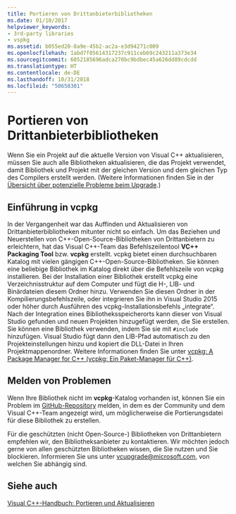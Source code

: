 ```yaml
---
title: Portieren von Drittanbieterbibliotheken
ms.date: 01/10/2017
helpviewer_keywords:
- 3rd-party libraries
- vspkg
ms.assetid: b055ed20-8a9e-45b2-ac2a-e3d94271c009
ms.openlocfilehash: 1abd7f05614317237c911ceb69c243211a373e34
ms.sourcegitcommit: 6052185696adca270bc9bdbec45a626dd89cdcdd
ms.translationtype: HT
ms.contentlocale: de-DE
ms.lasthandoff: 10/31/2018
ms.locfileid: "50658301"
---
```

# <a name="porting-third-party-libraries"></a>Portieren von Drittanbieterbibliotheken

Wenn Sie ein Projekt auf die aktuelle Version von Visual C++ aktualisieren, müssen Sie auch alle Bibliotheken aktualisieren, die das Projekt verwendet, damit Bibliothek und Projekt mit der gleichen Version und dem gleichen Typ des Compilers erstellt werden. (Weitere Informationen finden Sie in der [Übersicht über potenzielle Probleme beim Upgrade](overview-of-potential-upgrade-issues-visual-cpp.md).)

## <a name="introducing-vcpkg"></a>Einführung in vcpkg

In der Vergangenheit war das Auffinden und Aktualisieren von Drittanbieterbibliotheken mitunter nicht so einfach. Um das Beziehen und Neuerstellen von C++-Open-Source-Bibliotheken von Drittanbietern zu erleichtern, hat das Visual C++-Team das Befehlszeilentool **VC++ Packaging Tool** bzw. **vcpkg** erstellt. vcpkg bietet einen durchsuchbaren Katalog mit vielen gängigen C++-Open-Source-Bibliotheken. Sie können eine beliebige Bibliothek im Katalog direkt über die Befehlszeile von vcpkg installieren. Bei der Installation einer Bibliothek erstellt vcpkg eine Verzeichnisstruktur auf dem Computer und fügt die H-, LIB- und Binärdateien diesem Ordner hinzu. Verwenden Sie diesen Ordner in der Kompilierungsbefehlszeile, oder integrieren Sie ihn in Visual Studio 2015 oder höher durch Ausführen des vcpkg-Installationsbefehls „integrate“. Nach der Integration eines Bibliotheksspeicherorts kann dieser von Visual Studio gefunden und neuen Projekten hinzugefügt werden, die Sie erstellen. Sie können eine Bibliothek verwenden, indem Sie sie mit `#include` hinzufügen. Visual Studio fügt dann den LIB-Pfad automatisch zu den Projekteinstellungen hinzu und kopiert die DLL-Datei in Ihren Projektmappenordner. Weitere Informationen finden Sie unter [vcpkg: A Package Manager for C++ (vcpkg: Ein Paket-Manager für C++)](../vcpkg.md).

## <a name="reporting-issues"></a>Melden von Problemen

Wenn Ihre Bibliothek nicht im **vcpkg**-Katalog vorhanden ist, können Sie ein Problem im [GitHub-Repository](https://github.com/Microsoft/vcpkg/issues) melden, in dem es der Community und dem Visual C++-Team angezeigt wird, um möglicherweise die Portierungsdatei für diese Bibliothek zu erstellen.

Für die geschützten (nicht Open-Source-) Bibliotheken von Drittanbietern empfehlen wir, den Bibliotheksanbieter zu kontaktieren. Wir möchten jedoch gerne von allen geschützten Bibliotheken wissen, die Sie nutzen und Sie blockieren. Informieren Sie uns unter vcupgrade@microsoft.com, von welchen Sie abhängig sind.

## <a name="see-also"></a>Siehe auch

[Visual C++-Handbuch: Portieren und Aktualisieren](visual-cpp-porting-and-upgrading-guide.md)